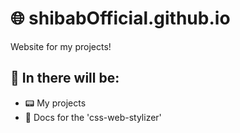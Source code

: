 # 🌐 shibabOfficial.github.io
Website for my projects!

## 📕 In there will be:
- 📟 My projects
- 📃 Docs for the 'css-web-stylizer'
